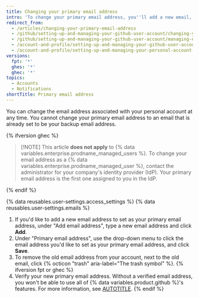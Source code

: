 ```yaml
---
title: Changing your primary email address
intro: 'To change your primary email address, you''ll add a new email, then delete the old one.'
redirect_from:
  - /articles/changing-your-primary-email-address
  - /github/setting-up-and-managing-your-github-user-account/changing-your-primary-email-address
  - /github/setting-up-and-managing-your-github-user-account/managing-email-preferences/changing-your-primary-email-address
  - /account-and-profile/setting-up-and-managing-your-github-user-account/managing-email-preferences/changing-your-primary-email-address
  - /account-and-profile/setting-up-and-managing-your-personal-account-on-github/managing-email-preferences/changing-your-primary-email-address
versions:
  fpt: '*'
  ghes: '*'
  ghec: '*'
topics:
  - Accounts
  - Notifications
shortTitle: Primary email address
---
```


You can change the email address associated with your personal account at any time. You cannot change your primary email address to an email that is already set to be your backup email address.

{% ifversion ghec %}

>[!NOTE] This article **does not apply** to {% data variables.enterprise.prodname_managed_users %}. To change your email address as a {% data variables.enterprise.prodname_managed_user %}, contact the administrator for your company's identity provider (IdP). Your primary email address is the first one assigned to you in the IdP.

{% endif %}

{% data reusables.user-settings.access_settings %}
{% data reusables.user-settings.emails %}
1. If you'd like to add a new email address to set as your primary email address, under "Add email address", type a new email address and click **Add**.
1. Under "Primary email address", use the drop-down menu to click the email address you'd like to set as your primary email address, and click **Save**.
1. To remove the old email address from your account, next to the old email, click {% octicon "trash" aria-label="The trash symbol" %}.
{% ifversion fpt or ghec %}
1. Verify your new primary email address. Without a verified email address, you won't be able to use all of {% data variables.product.github %}'s features. For more information, see [AUTOTITLE](/account-and-profile/setting-up-and-managing-your-personal-account-on-github/managing-email-preferences/verifying-your-email-address).
{% endif %}
